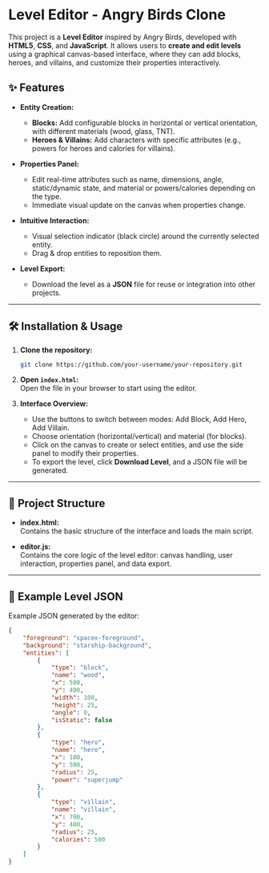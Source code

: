 # Level Editor - Angry Birds Clone

This project is a **Level Editor** inspired by Angry Birds, developed with **HTML5**, **CSS**, and **JavaScript**. It allows users to **create and edit levels** using a graphical canvas-based interface, where they can add blocks, heroes, and villains, and customize their properties interactively.

## ✨ Features

- **Entity Creation:**  
    - **Blocks:** Add configurable blocks in horizontal or vertical orientation, with different materials (wood, glass, TNT).  
    - **Heroes & Villains:** Add characters with specific attributes (e.g., powers for heroes and calories for villains).

- **Properties Panel:**  
    - Edit real-time attributes such as name, dimensions, angle, static/dynamic state, and material or powers/calories depending on the type.  
    - Immediate visual update on the canvas when properties change.

- **Intuitive Interaction:**  
    - Visual selection indicator (black circle) around the currently selected entity.  
    - Drag & drop entities to reposition them.

- **Level Export:**  
    - Download the level as a **JSON** file for reuse or integration into other projects.

---

## 🛠️ Installation & Usage

1. **Clone the repository:**

    ```bash
    git clone https://github.com/your-username/your-repository.git
    ```

2. **Open `index.html`:**  
    Open the file in your browser to start using the editor.

3. **Interface Overview:**  
    - Use the buttons to switch between modes: Add Block, Add Hero, Add Villain.
    - Choose orientation (horizontal/vertical) and material (for blocks).
    - Click on the canvas to create or select entities, and use the side panel to modify their properties.
    - To export the level, click **Download Level**, and a JSON file will be generated.

---

## 📂 Project Structure

- **index.html:**  
    Contains the basic structure of the interface and loads the main script.

- **editor.js:**  
    Contains the core logic of the level editor: canvas handling, user interaction, properties panel, and data export.

---

## 📝 Example Level JSON

Example JSON generated by the editor:

```json
{
    "foreground": "spacex-foreground",
    "background": "starship-background",
    "entities": [
        {
            "type": "block",
            "name": "wood",
            "x": 500,
            "y": 400,
            "width": 100,
            "height": 25,
            "angle": 0,
            "isStatic": false
        },
        {
            "type": "hero",
            "name": "hero",
            "x": 100,
            "y": 500,
            "radius": 25,
            "power": "superjump"
        },
        {
            "type": "villain",
            "name": "villain",
            "x": 700,
            "y": 400,
            "radius": 25,
            "calories": 500
        }
    ]
}
